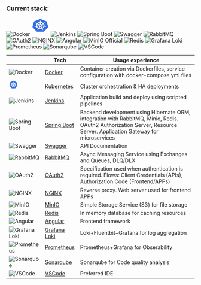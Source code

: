 ### Current stack:
<p align="left">
  <img
    src="https://img.icons8.com/?size=96&id=22813&format=png"
    width="48"
    height="48"
    alt="Docker"
  />
  <img
    src="https://raw.githubusercontent.com/cncf/artwork/main/projects/kubernetes/icon/color/kubernetes-icon-color.svg"
    width="48"
    height="48"
    alt="Kubernetes"
  />
  <img
    src="https://img.icons8.com/?size=100&id=39292&format=png&color=000000"
    width="48"
    height="48"
    alt="Jenkins"
  />
  <img
    src="https://img.icons8.com/?size=100&id=90519&format=png&color=000000"
    width="48"
    height="48"
    alt="Spring Boot"
  />
  <img
    src="https://cdn.svgporn.com/logos/swagger.svg"
    width="48"
    height="48"
    alt="Swagger"
  />
  <img
    src="https://static.cdnlogo.com/logos/r/90/rabbitmq.svg"
    width="40"
    height="48"
    alt="RabbitMQ"
  />
  <img
    src="https://oauth.net/images/oauth-2-sm.png"
    width="48"
    height="48"
    alt="OAuth2"
  />
  <img
    src="https://img.icons8.com/?size=100&id=t2x6DtCn5Zzx&format=png&color=000000"
    width="48"
    height="48"
    alt="NGINX"
  />
  <img
    src="https://img.icons8.com/?size=100&id=71257&format=png&color=000000"
    width="48"
    height="48"
    alt="Angular"
  />
  <img
    src="https://min.io/resources/img/logo.svg"
    width="48"
    height="48"
    alt="MinIO Official"
  />
  <img
    src="https://img.icons8.com/?size=100&id=DUsKDDZsg8FT&format=png&color=000000"
    width="48"
    height="48"
    alt="Redis"
  />
  <img
    src="https://img.icons8.com/?size=100&id=6WbypxLnLs37&format=png&color=000000"
    width="48"
    height="48"
    alt="Grafana Loki"
  />
  <img
    src="https://img.icons8.com/?size=100&id=Ei4ZhVQvIMHE&format=png&color=000000"
    width="48"
    height="48"
    alt="Prometheus"
  />
  <img
    src="https://cdn.worldvectorlogo.com/logos/sonarqube-1.svg"
    width="40"
    height="48"
    alt="Sonarqube"
  />
  <img
    src="https://static.cdnlogo.com/logos/v/82/visual-studio-code.svg"
    width="40"
    height="48"
    alt="VSCode"
  />
</p>

|      | Tech                                          | Usage experience                                     |
| ---- | --------------------------------------------- | ---------------------------------------------------- |
| <img src="https://img.icons8.com/?size=96&id=22813&format=png" width="24" alt="Docker" />       | [Docker](https://www.docker.com)                      | Container creation via Dockerfiles, service configuration with docker-compose yml files |
| <img src="https://raw.githubusercontent.com/cncf/artwork/main/projects/kubernetes/icon/color/kubernetes-icon-color.svg" width="24" alt="Kubernetes" /> | [Kubernetes](https://kubernetes.io)                   | Cluster orchestration & HA deployments |
| <img src="https://img.icons8.com/?size=100&id=39292&format=png&color=000000" width="24" alt="Jenkins" /> | [Jenkins](https://www.jenkins.io)                     | Application build and deploy using scripted pipelines |
| <img src="https://img.icons8.com/?size=100&id=90519&format=png&color=000000" width="24" alt="Spring Boot" /> | [Spring Boot](https://spring.io/projects/spring-boot) | Backend development using Hibernate ORM, integration with RabbitMQ, Minio, Redis. OAuth2 Authorization Server, Resource Server. Application Gateway for microservices |
| <img src="https://cdn.svgporn.com/logos/swagger.svg" width="24" alt="Swagger" /> | [Swagger](https://swagger.io/) | API Documentation |
| <img src="https://static.cdnlogo.com/logos/r/90/rabbitmq.svg" width="24" alt="RabbitMQ" />     | [RabbitMQ](https://www.rabbitmq.com)                  | Async Messaging Service using Exchanges and Queues, DLQ/DLX                                                     |
| <img src="https://oauth.net/images/oauth-2-sm.png" width="24" alt="OAuth2" />                  | [OAuth2](https://oauth.net/2)                        | Specification used when authentication is required. Flows: Client Credentials (APIs), Authorization Code (Frontend/APPs) |
| <img src="https://img.icons8.com/?size=100&id=t2x6DtCn5Zzx&format=png&color=000000" width="24" alt="NGINX" />     | [NGINX](https://nginx.org)                            | Reverse proxy. Web server used for frontend APPs |
| <img src="https://min.io/resources/img/logo.svg" width="32" alt="MinIO" />     | [MinIO](https://min.io)                            | Simple Storage Service (S3) for file storage |
| <img src="https://img.icons8.com/?size=100&id=DUsKDDZsg8FT&format=png&color=000000" width="24" alt="Redis" />     | [Redis](https://redis.io)                            | In memory database for caching resources |
| <img src="https://img.icons8.com/?size=100&id=71257&format=png&color=000000" width="24" alt="Angular" />   | [Angular](https://angular.dev)                        | Frontend framework |
| <img src="https://img.icons8.com/?size=100&id=6WbypxLnLs37&format=png&color=000000" width="24" alt="Grafana Loki" />   | [Grafana Loki](https://grafana.com/oss/loki)                        | Loki+Fluentbit+Grafana for log aggregation |
| <img src="https://img.icons8.com/?size=100&id=Ei4ZhVQvIMHE&format=png&color=000000" width="24" alt="Prometheus" />   | [Prometheus](https://prometheus.io)                        | Prometheus+Grafana for Obserability |
| <img src="https://cdn.worldvectorlogo.com/logos/sonarqube-1.svg" width="24" alt="Sonarqube" />   | [Sonarqube](https://www.sonarsource.com)                        | Sonarqube for Code quality analysis |
| <img src="https://static.cdnlogo.com/logos/v/82/visual-studio-code.svg" width="24" alt="VSCode" />   | [VSCode](https://code.visualstudio.com)                        | Preferred IDE |
